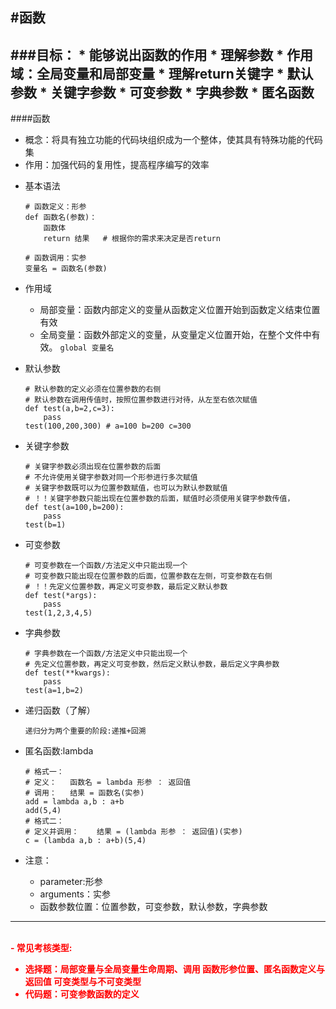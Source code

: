 #函数
---
###目标：
	* 能够说出函数的作用
	* 理解参数
	* 作用域：全局变量和局部变量
	* 理解return关键字
	* 默认参数
	* 关键字参数
	* 可变参数
	* 字典参数
	* 匿名函数
---
####函数
* 概念：将具有独立功能的代码块组织成为一个整体，使其具有特殊功能的代码集
* 作用：加强代码的复用性，提高程序编写的效率

- 基本语法
	```
	# 函数定义：形参
	def 函数名(参数)：			 
		函数体
		return 结果	# 根据你的需求来决定是否return

	# 函数调用：实参
	变量名 = 函数名(参数)

	```
- 作用域
	* 局部变量：函数内部定义的变量从函数定义位置开始到函数定义结束位置有效
	* 全局变量：函数外部定义的变量，从变量定义位置开始，在整个文件中有效。
	```global 变量名```

- 默认参数
	```
	# 默认参数的定义必须在位置参数的右侧
	# 默认参数在调用传值时，按照位置参数进行对待，从左至右依次赋值
	def test(a,b=2,c=3):
		pass
	test(100,200,300) # a=100 b=200 c=300
	```

- 关键字参数
	```
	# 关键字参数必须出现在位置参数的后面
	# 不允许使用关键字参数对同一个形参进行多次赋值
	# 关键字参数既可以为位置参数赋值，也可以为默认参数赋值
	# ！！关键字参数只能出现在位置参数的后面，赋值时必须使用关键字参数传值，
	def test(a=100,b=200):
		pass
	test(b=1)
	```

- 可变参数
	```
	# 可变参数在一个函数/方法定义中只能出现一个
	# 可变参数只能出现在位置参数的后面，位置参数在左侧，可变参数在右侧
	# ！！先定义位置参数，再定义可变参数，最后定义默认参数
	def test(*args):
		pass
	test(1,2,3,4,5)
	```
- 字典参数
	```
	# 字典参数在一个函数/方法定义中只能出现一个
	# 先定义位置参数，再定义可变参数，然后定义默认参数，最后定义字典参数
	def test(**kwargs):
		pass
	test(a=1,b=2)
	```
- 递归函数（了解）
	```
	递归分为两个重要的阶段:递推+回溯
	```

- 匿名函数:lambda
	```
	# 格式一：
	# 定义：	函数名 = lambda 形参 ： 返回值
	# 调用：	结果 = 函数名(实参)
	add = lambda a,b : a+b
	add(5,4)
	# 格式二：
	# 定义并调用：	结果 = (lambda 形参 ： 返回值)(实参)
	c = (lambda a,b : a+b)(5,4)

	```


- 注意：
	* parameter:形参
	* arguments：实参
	* 函数参数位置：位置参数，可变参数，默认参数，字典参数


<hr/>
<br>
<font color="FF0000"><strong>- 常见考核类型:
<ul>
	<li>选择题：局部变量与全局变量生命周期、调用
			函数形参位置、匿名函数定义与返回值
			可变类型与不可变类型</li>
	<li>代码题：可变参数函数的定义</li>
</ul></strong>
</font>		

	